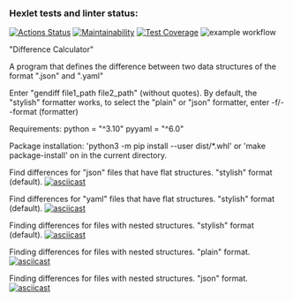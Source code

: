 ### Hexlet tests and linter status:
[![Actions Status](https://github.com/Unt0ten/python-project-50/workflows/hexlet-check/badge.svg)](https://github.com/Unt0ten/python-project-50/actions)
[![Maintainability](https://api.codeclimate.com/v1/badges/f0558d6041b77793fad6/maintainability)](https://codeclimate.com/github/Unt0ten/python-project-50/maintainability)
[![Test Coverage](https://api.codeclimate.com/v1/badges/f0558d6041b77793fad6/test_coverage)](https://codeclimate.com/github/Unt0ten/python-project-50/test_coverage)
![example workflow](https://github.com/Unt0ten/python-project-50/actions/workflows/my-test.yml/badge.svg)

"Difference Calculator"

A program that defines the difference between two data structures of the format ".json" and ".yaml"


Enter "gendiff file1_path file2_path" (without quotes). By default, the "stylish" formatter works, to select the "plain" or "json" formatter, enter -f/--format (formatter)


Requirements: 
python = "^3.10"
pyyaml = "^6.0"

Package installation: 'python3 -m pip install --user dist/*.whl' or 'make package-install' on in the current directory.

Find differences for "json" files that have flat structures. "stylish" format (default).
[![asciicast](https://asciinema.org/a/VH1ja9YxO3pPIkxAEpuxquS5Q.svg)](https://asciinema.org/a/VH1ja9YxO3pPIkxAEpuxquS5Q)


Find differences for "yaml" files that have flat structures. "stylish" format (default).
[![asciicast](https://asciinema.org/a/WZxRHBO3fhZ5E3YKR3oNkcZnQ.svg)](https://asciinema.org/a/WZxRHBO3fhZ5E3YKR3oNkcZnQ)


Finding differences for files with nested structures. "stylish" format (default).
[![asciicast](https://asciinema.org/a/5KyevaIyMksGDkrYgCjIx9y7M.svg)](https://asciinema.org/a/5KyevaIyMksGDkrYgCjIx9y7M)

Finding differences for files with nested structures. "plain" format.
[![asciicast](https://asciinema.org/a/YmGlB81D70HzolFdxWoc0cBDL.svg)](https://asciinema.org/a/YmGlB81D70HzolFdxWoc0cBDL)

Finding differences for files with nested structures. "json" format.
[![asciicast](https://asciinema.org/a/IVO4lFr8PWJ1ooBysal8chWuW.svg)](https://asciinema.org/a/IVO4lFr8PWJ1ooBysal8chWuW)